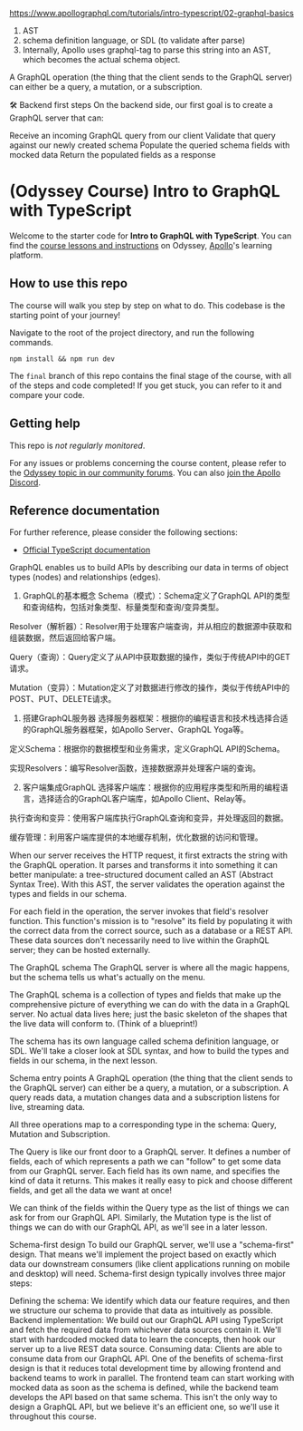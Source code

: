 https://www.apollographql.com/tutorials/intro-typescript/02-graphql-basics

1. AST
2. schema definition language, or SDL (to validate after parse)
3. Internally, Apollo uses graphql-tag to parse this string into an AST, which becomes the actual schema object.



A GraphQL operation (the thing that the client sends to the GraphQL server) can either be a query, a mutation, or a subscription.


🛠 Backend first steps
On the backend side, our first goal is to create a GraphQL server that can:

Receive an incoming GraphQL query from our client
Validate that query against our newly created schema
Populate the queried schema fields with mocked data
Return the populated fields as a response





# (Odyssey Course) Intro to GraphQL with TypeScript

Welcome to the starter code for **Intro to GraphQL with TypeScript**. You can find the [course lessons and instructions](https://apollographql.com/tutorials/intro-typescript) on Odyssey, [Apollo](https://apollographql.com)'s learning platform.

## How to use this repo

The course will walk you step by step on what to do. This codebase is the starting point of your journey!

Navigate to the root of the project directory, and run the following commands.

```
npm install && npm run dev
```

The `final` branch of this repo contains the final stage of the course, with all of the steps and code completed! If you get stuck, you can refer to it and compare your code.

## Getting help

This repo is _not regularly monitored_.

For any issues or problems concerning the course content, please refer to the [Odyssey topic in our community forums](https://community.apollographql.com/tags/c/help/6/odyssey). You can also [join the Apollo Discord](https://discord.gg/graphos).


## Reference documentation

For further reference, please consider the following sections:

* [Official TypeScript documentation](https://www.typescriptlang.org/docs/)



GraphQL enables us to build APIs by describing our data in terms of object types (nodes) and relationships (edges).
1. GraphQL的基本概念
Schema（模式）：Schema定义了GraphQL API的类型和查询结构，包括对象类型、标量类型和查询/变异类型。

Resolver（解析器）：Resolver用于处理客户端查询，并从相应的数据源中获取和组装数据，然后返回给客户端。

Query（查询）：Query定义了从API中获取数据的操作，类似于传统API中的GET请求。

Mutation（变异）：Mutation定义了对数据进行修改的操作，类似于传统API中的POST、PUT、DELETE请求。
1. 搭建GraphQL服务器
选择服务器框架：根据你的编程语言和技术栈选择合适的GraphQL服务器框架，如Apollo Server、GraphQL Yoga等。

定义Schema：根据你的数据模型和业务需求，定义GraphQL API的Schema。

实现Resolvers：编写Resolver函数，连接数据源并处理客户端的查询。

2. 客户端集成GraphQL
选择客户端库：根据你的应用程序类型和所用的编程语言，选择适合的GraphQL客户端库，如Apollo Client、Relay等。

执行查询和变异：使用客户端库执行GraphQL查询和变异，并处理返回的数据。

缓存管理：利用客户端库提供的本地缓存机制，优化数据的访问和管理。

When our server receives the HTTP request, it first extracts the string with the GraphQL operation. It parses and transforms it into something it can better manipulate: a tree-structured document called an AST (Abstract Syntax Tree). With this AST, the server validates the operation against the types and fields in our schema.

For each field in the operation, the server invokes that field's resolver function. This function's mission is to "resolve" its field by populating it with the correct data from the correct source, such as a database or a REST API. These data sources don't necessarily need to live within the GraphQL server; they can be hosted externally.

The GraphQL schema
The GraphQL server is where all the magic happens, but the schema tells us what's actually on the menu.

The GraphQL schema is a collection of types and fields that make up the comprehensive picture of everything we can do with the data in a GraphQL server. No actual data lives here; just the basic skeleton of the shapes that the live data will conform to. (Think of a blueprint!)

The schema has its own language called schema definition language, or SDL. We'll take a closer look at SDL syntax, and how to build the types and fields in our schema, in the next lesson.


Schema entry points
A GraphQL operation (the thing that the client sends to the GraphQL server) can either be a query, a mutation, or a subscription. A query reads data, a mutation changes data and a subscription listens for live, streaming data.

All three operations map to a corresponding type in the schema: Query, Mutation and Subscription.

The Query is like our front door to a GraphQL server. It defines a number of fields, each of which represents a path we can "follow" to get some data from our GraphQL server. Each field has its own name, and specifies the kind of data it returns. This makes it really easy to pick and choose different fields, and get all the data we want at once!

We can think of the fields within the Query type as the list of things we can ask for from our GraphQL API. Similarly, the Mutation type is the list of things we can do with our GraphQL API, as we'll see in a later lesson.



Schema-first design
To build our GraphQL server, we'll use a "schema-first" design. That means we'll implement the project based on exactly which data our downstream consumers (like client applications running on mobile and desktop) will need. Schema-first design typically involves three major steps:

Defining the schema: We identify which data our feature requires, and then we structure our schema to provide that data as intuitively as possible.
Backend implementation: We build out our GraphQL API using TypeScript and fetch the required data from whichever data sources contain it. We'll start with hardcoded mocked data to learn the concepts, then hook our server up to a live REST data source.
Consuming data: Clients are able to consume data from our GraphQL API.
One of the benefits of schema-first design is that it reduces total development time by allowing frontend and backend teams to work in parallel. The frontend team can start working with mocked data as soon as the schema is defined, while the backend team develops the API based on that same schema. This isn't the only way to design a GraphQL API, but we believe it's an efficient one, so we'll use it throughout this course.


